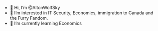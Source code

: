- 👋 Hi, I’m @AltonWolfSky
- 👀 I’m interested in IT Security, Economics, immigration to Canada and the Furry Fandom.
- 🌱 I’m currently learning Economics

<!---
AltonWolfSky/AltonWolfSky is a ✨ special ✨ repository because its `README.md` (this file) appears on your GitHub profile.
You can click the Preview link to take a look at your changes.
--->
